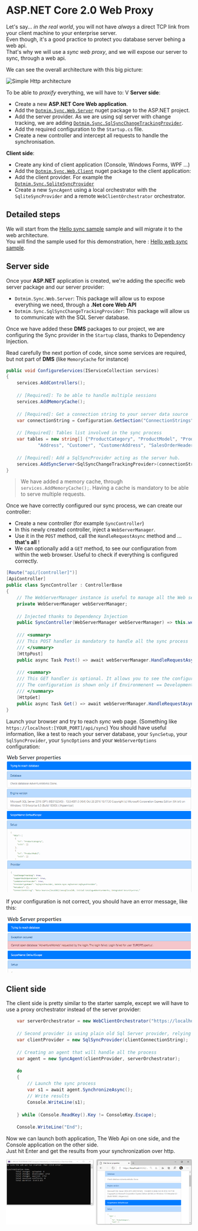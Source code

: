 # ASP.NET Core 2.0 Web Proxy

Let's say... *in the real world*, you will not have *always* a direct TCP link from your client machine to your enterprise server.   
Even though, it's a good practice to protect you database server behing a web api.    
That's why we will use a *sync web proxy*, and we will expose our server to sync, through a web api.   

We can see the overall architecture with this big picture:

![Simple Http architecture ](/assets/Architecture03.png)

To be able to *proxify* everything, we will have to:
V
**Server side**:   
* Create a new **ASP.NET Core Web application**.
* Add the [`Dotmim.Sync.Web.Server`](https://www.nuget.org/packages/Dotmim.Sync.Web.Server) nuget package to the ASP.NET project.
* Add the server provider. As we are using sql server with change tracking, we are adding [`Dotmim.Sync.SqlSyncChangeTrackingProvider`](https://www.nuget.org/packages/Dotmim.Sync.SqlServer.ChangeTracking).
* Add the required configuration to the `Startup.cs` file.
* Create a new controller and intercept all requests to handle the synchronisation. 

**Client side**:
* Create any kind of client application (Console, Windows Forms, WPF ...)
* Add the [`Dotmim.Sync.Web.Client`](https://www.nuget.org/packages/Dotmim.Sync.Web.Client) nuget package to the client application: 
* Add the client provider. For example the [`Dotmim.Sync.SqliteSyncProvider`](https://www.nuget.org/packages/Dotmim.Sync.Sqlite) 
* Create a new `SyncAgent` using a local orchestrator with the `SqliteSyncProvider` and a remote `WebClientOrchestrator` orchestrator.


## Detailed steps
We will start from the [Hello sync sample](/Samples/HelloSync) sample and will migrate it to the web architecture.   
You will find the sample used for this demonstration, here : [Hello web sync sample](/Samples/HelloWebSync).

## Server side

Once your **ASP.NET** application is created, we're adding the specific web server package and our server provider:
* `Dotmim.Sync.Web.Server`: This package will allow us to expose everything we need, through a **.Net core Web API**
* `Dotmim.Sync.SqlSyncChangeTrackingProvider`: This package will allow us to communicate with the SQL Server database.

Once we have added these **DMS** packages to our project, we are configuring the Sync provider in the `Startup` class, thanks to Dependency Injection.

Read carefully the next portion of code, since some services are required, but not part of **DMS** (like `MemoryCache` for instance)

``` csharp
public void ConfigureServices(IServiceCollection services)
{
    services.AddControllers();

    // [Required]: To be able to handle multiple sessions
    services.AddMemoryCache();

    // [Required]: Get a connection string to your server data source
    var connectionString = Configuration.GetSection("ConnectionStrings")["DefaultConnection"];

    // [Required]: Tables list involved in the sync process
    var tables = new string[] {"ProductCategory", "ProductModel", "Product",
            "Address", "Customer", "CustomerAddress", "SalesOrderHeader", "SalesOrderDetail" };

    // [Required]: Add a SqlSyncProvider acting as the server hub.
    services.AddSyncServer<SqlSyncChangeTrackingProvider>(connectionString, tables);
}
```

> We have added a memory cache, through `services.AddMemoryCache();`. Having a cache is mandatory to be able to serve multiple requests. 

Once we have correctly configured our sync process, we can create our controller:

* Create a new controller (for example `SyncController`)
* In this newly created controller, inject a `WebServerManager`.   
* Use it in the `POST` method, call the `HandleRequestAsync` method and ... **that's all** !
* We can optionally add a `GET` method, to see our configuration from within the web browser. Useful to check if everything is configured correctly.

``` csharp
[Route("api/[controller]")]
[ApiController]
public class SyncController : ControllerBase
{
    // The WebServerManager instance is useful to manage all the Web server orchestrators register in the Startup.cs
    private WebServerManager webServerManager;

    // Injected thanks to Dependency Injection
    public SyncController(WebServerManager webServerManager) => this.webServerManager = webServerManager;

    /// <summary>
    /// This POST handler is mandatory to handle all the sync process
    /// </summary>
    [HttpPost]
    public async Task Post() => await webServerManager.HandleRequestAsync(this.HttpContext);

    /// <summary>
    /// This GET handler is optional. It allows you to see the configuration hosted on the server
    /// The configuration is shown only if Environmenent == Development
    /// </summary>
    [HttpGet]
    public async Task Get() => await webServerManager.HandleRequestAsync(this.HttpContext);
}

```

Launch your browser and try to reach *sync* web page. (Something like `https://localhost:[YOUR_PORT]/api/sync`)
You should have useful information, like a test to reach your server database, your `SyncSetup`, your `SqlSyncProvider`, your `SyncOptions` and your `WebServerOptions` configuration:

![Web server properties](assets/WebServerProperties.png)

If your configuration is not correct, you should have an error message, like this:

![Web server properties with error raised](assets/WebServerPropertiesError.png)


## Client side

The client side is pretty similar to the starter sample, except we will have to use a proxy orchestrator instead of the server provider:


``` csharp
    var serverOrchestrator = new WebClientOrchestrator("https://localhost:44342/api/sync");

    // Second provider is using plain old Sql Server provider, relying on triggers and tracking tables to create the sync environment
    var clientProvider = new SqlSyncProvider(clientConnectionString);

    // Creating an agent that will handle all the process
    var agent = new SyncAgent(clientProvider, serverOrchestrator);

    do
    {
        // Launch the sync process
        var s1 = await agent.SynchronizeAsync();
        // Write results
        Console.WriteLine(s1);

    } while (Console.ReadKey().Key != ConsoleKey.Escape);

    Console.WriteLine("End");
```
Now we can launch both application, The Web Api on one side, and the Console application on the other side.   
Just hit Enter and get the results from your synchronization over http.

![Web sync](assets/WebSync01.png)
